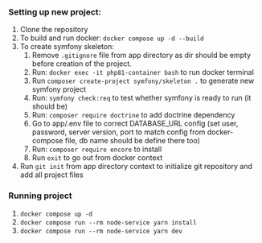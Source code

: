 ### Setting up new project:
1. Clone the repository
2. To build and run docker: `docker compose up -d --build` 
3. To create symfony skeleton:
   1. Remove `.gitignore` file from app directory as dir should be empty before creation of the project.
   2. Run: `docker exec -it php81-container bash` to run docker terminal
   3. Run `composer create-project symfony/skeleton .` to generate new symfony project
   4. Run: `symfony check:req` to test whether symfony is ready to run (it should be)
   5. Run: `composer require doctrine` to add doctrine dependency
   6. Go to app/.env file to correct DATABASE_URL config (set user, password, server version, port to match config from docker-compose file, db name should be define there too)
   7. Run: `composer require encore` to install 
   8. Run `exit` to go out from docker context
4. Run `git init` from app directory context to initialize git repository and add all project files

### Running project
1. `docker compose up -d`
2. `docker compose run --rm node-service yarn install`
3. `docker compose run --rm node-service yarn dev`
